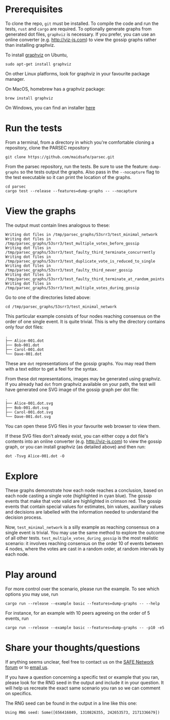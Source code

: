 # Prerequisites
To clone the repo, `git` must be installed.
To compile the code and run the tests, `rust` and `cargo` are required.
To optionally generate graphs from generated dot files, `graphviz` is necessary. If you prefer, you can use an online converter (e.g. http://viz-js.com) to view the gossip graphs rather than installing graphviz.

To install [graphviz](https://graphviz.gitlab.io/download/) on Ubuntu,
```
sudo apt-get install graphviz
```
On other Linux platforms, look for graphviz in your favourite package manager.

On MacOS, homebrew has a graphviz package:
```
brew install graphviz
```

On Windows, you can find an installer [here](https://graphviz.gitlab.io/_pages/Download/Download_windows.html)

# Run the tests

From a terminal, from a directory in which you're comfortable cloning a repository, clone the PARSEC repository

```
git clone https://github.com/maidsafe/parsec.git
```

From the parsec repository, run the tests. Be sure to use the feature: `dump-graphs` so the tests output the graphs. Also pass in the `--nocapture` flag to the test executable so it can print the location of the graphs.

```
cd parsec
cargo test --release --features=dump-graphs -- --nocapture
```

# View the graphs

The output must contain lines analogous to these:

```
Writing dot files in /tmp/parsec_graphs/53srr3/test_minimal_network
Writing dot files in /tmp/parsec_graphs/53srr3/test_multiple_votes_before_gossip
Writing dot files in /tmp/parsec_graphs/53srr3/test_faulty_third_terminate_concurrently
Writing dot files in /tmp/parsec_graphs/53srr3/test_duplicate_vote_is_reduced_to_single
Writing dot files in /tmp/parsec_graphs/53srr3/test_faulty_third_never_gossip
Writing dot files in /tmp/parsec_graphs/53srr3/test_faulty_third_terminate_at_random_points
Writing dot files in /tmp/parsec_graphs/53srr3/test_multiple_votes_during_gossip
```

Go to one of the directories listed above:
```
cd /tmp/parsec_graphs/53srr3/test_minimal_network
```

This particular example consists of four nodes reaching consensus on the order of one single event. It is quite trivial. This is why the directory contains only four dot files:
```
.
├── Alice-001.dot
├── Bob-001.dot
├── Carol-001.dot
└── Dave-001.dot
```

These are `dot` representations of the gossip graphs. You may read them with a text editor to get a feel for the syntax.

From these dot representations, images may be generated using graphviz. If you already had `dot` from graphviz available on your path, the test will have generated one SVG image of the gossip graph per dot file:
```
.
├── Alice-001.dot.svg
├── Bob-001.dot.svg
├── Carol-001.dot.svg
└── Dave-001.dot.svg
```

You can open these SVG files in your favourite web browser to view them.

If these SVG files don't already exist, you can either copy a dot file's contents into an online converter (e.g. http://viz-js.com) to view the gossip graph, or you can install graphviz (as detailed above) and then run:
```
dot -Tsvg Alice-001.dot -O
```

# Explore

These graphs demonstrate how each node reaches a conclusion, based on each node casting a single vote (highlighted in cyan blue). The gossip events that make that vote valid are highlighted in crimson red. The gossip events that contain special values for estimates, bin values, auxiliary values and decisions are labelled with the information needed to understand the decision process.

Now, `test_minimal_network` is a silly example as reaching consensus on a single event is trivial. You may use the same method to explore the outcome of all other tests. `test_multiple_votes_during_gossip` is the most realistic scenario: it involves reaching consensus on the order 10 of events between 4 nodes, where the votes are cast in a random order, at random intervals by each node.

# Play around

For more control over the scenario, please run the example. To see which options you may use, run
```
cargo run --release --example basic --features=dump-graphs -- --help
```

For instance, for an example with 10 peers agreeing on the order of 5 events, run
```
cargo run --release --example basic --features=dump-graphs -- -p10 -e5
```

# Share your thoughts/questions

If anything seems unclear, feel free to contact us on the [SAFE Network forum](https://safenetforum.org/) or to [email us](mailto:outreach@maidsafe.net).

If you have a question concerning a specific test or example that you ran, please look for the RNG seed in the output and include it in your question. It will help us recreate the exact same scenario you ran so we can comment on specifics.

The RNG seed can be found in the output in a line like this one:
```
Using RNG seed: Some([656416849, 1310826355, 242653573, 2171336679])
```
